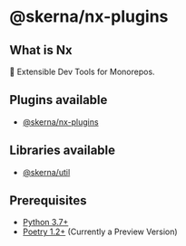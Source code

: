 # @skerna/nx-plugins

## What is Nx

🔎 Extensible Dev Tools for Monorepos.

## Plugins available

- [@skerna/nx-plugins](packages/nx-python/README.md)

## Libraries available

- [@skerna/util](packages/util/README.md)

## Prerequisites

- [Python 3.7+](https://www.python.org/)
- [Poetry 1.2+](https://python-poetry.org/docs/master/) (Currently a Preview Version)
